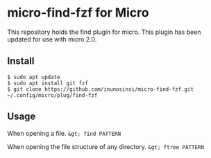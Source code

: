 # micro-find-fzf for Micro
This repository holds the find plugin for micro. This plugin has been updated for use with micro 2.0.
## Install  
```
$ sudo apt update
$ sudo apt install git fzf
$ git clone https://github.com/inunosinsi/micro-find-fzf.git ~/.config/micro/plug/find-fzf
```
## Usage
When opening a file.
```&gt; find PATTERN```

When opening the file structure of any directory.
```&gt; ftree PATTERN```
